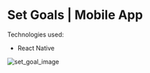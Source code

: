 # Set Goals | Mobile App

Technologies used:
- React Native
  
![set_goal_image](https://github.com/Antharithm/react-native-expo/assets/83500098/11576615-16f7-43d9-bb6f-7a15587918f4)
